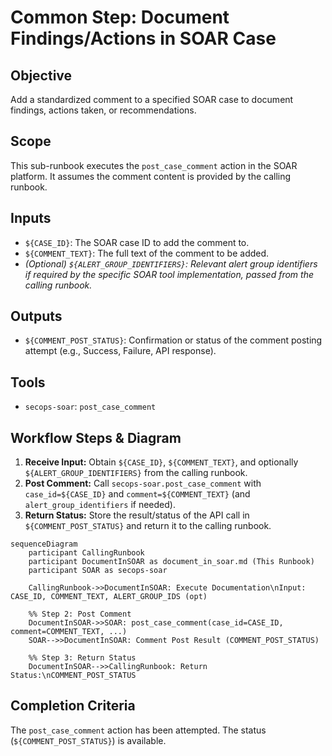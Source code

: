# Common Step: Document Findings/Actions in SOAR Case

## Objective

Add a standardized comment to a specified SOAR case to document findings, actions taken, or recommendations.

## Scope

This sub-runbook executes the `post_case_comment` action in the SOAR platform. It assumes the comment content is provided by the calling runbook.

## Inputs

*   `${CASE_ID}`: The SOAR case ID to add the comment to.
*   `${COMMENT_TEXT}`: The full text of the comment to be added.
*   *(Optional) `${ALERT_GROUP_IDENTIFIERS}`: Relevant alert group identifiers if required by the specific SOAR tool implementation, passed from the calling runbook.*

## Outputs

*   `${COMMENT_POST_STATUS}`: Confirmation or status of the comment posting attempt (e.g., Success, Failure, API response).

## Tools

*   `secops-soar`: `post_case_comment`

## Workflow Steps & Diagram

1.  **Receive Input:** Obtain `${CASE_ID}`, `${COMMENT_TEXT}`, and optionally `${ALERT_GROUP_IDENTIFIERS}` from the calling runbook.
2.  **Post Comment:** Call `secops-soar.post_case_comment` with `case_id=${CASE_ID}` and `comment=${COMMENT_TEXT}` (and `alert_group_identifiers` if needed).
3.  **Return Status:** Store the result/status of the API call in `${COMMENT_POST_STATUS}` and return it to the calling runbook.

```{mermaid}
sequenceDiagram
    participant CallingRunbook
    participant DocumentInSOAR as document_in_soar.md (This Runbook)
    participant SOAR as secops-soar

    CallingRunbook->>DocumentInSOAR: Execute Documentation\nInput: CASE_ID, COMMENT_TEXT, ALERT_GROUP_IDS (opt)

    %% Step 2: Post Comment
    DocumentInSOAR->>SOAR: post_case_comment(case_id=CASE_ID, comment=COMMENT_TEXT, ...)
    SOAR-->>DocumentInSOAR: Comment Post Result (COMMENT_POST_STATUS)

    %% Step 3: Return Status
    DocumentInSOAR-->>CallingRunbook: Return Status:\nCOMMENT_POST_STATUS

```

## Completion Criteria

The `post_case_comment` action has been attempted. The status (`${COMMENT_POST_STATUS}`) is available.
